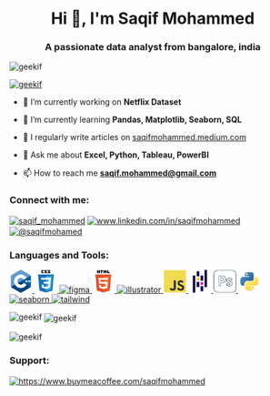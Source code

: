 <h1 align="center">Hi 👋, I'm Saqif Mohammed</h1>
<h3 align="center">A passionate data analyst from bangalore, india</h3>

<p align="left"> <img src="https://komarev.com/ghpvc/?username=geekif&label=Profile%20views&color=0e75b6&style=flat" alt="geekif" /> </p>

<p align="left"> <a href="https://github.com/ryo-ma/github-profile-trophy"><img src="https://github-profile-trophy.vercel.app/?username=geekif" alt="geekif" /></a> </p>

- 🔭 I’m currently working on **Netflix Dataset**

- 🌱 I’m currently learning **Pandas, Matplotlib, Seaborn, SQL**

- 📝 I regularly write articles on [saqifmohammed.medium.com](saqifmohammed.medium.com)

- 💬 Ask me about **Excel, Python, Tableau, PowerBI**

- 📫 How to reach me **saqif.mohammed@gmail.com**

<h3 align="left">Connect with me:</h3>
<p align="left">
<a href="https://twitter.com/saqif_mohammed" target="blank"><img align="center" src="https://raw.githubusercontent.com/rahuldkjain/github-profile-readme-generator/master/src/images/icons/Social/twitter.svg" alt="saqif_mohammed" height="30" width="40" /></a>
<a href="https://linkedin.com/in/www.linkedin.com/in/saqifmohammed" target="blank"><img align="center" src="https://raw.githubusercontent.com/rahuldkjain/github-profile-readme-generator/master/src/images/icons/Social/linked-in-alt.svg" alt="www.linkedin.com/in/saqifmohammed" height="30" width="40" /></a>
<a href="https://medium.com/@saqifmohamed" target="blank"><img align="center" src="https://raw.githubusercontent.com/rahuldkjain/github-profile-readme-generator/master/src/images/icons/Social/medium.svg" alt="@saqifmohamed" height="30" width="40" /></a>
</p>

<h3 align="left">Languages and Tools:</h3>
<p align="left"> <a href="https://www.w3schools.com/cpp/" target="_blank" rel="noreferrer"> <img src="https://raw.githubusercontent.com/devicons/devicon/master/icons/cplusplus/cplusplus-original.svg" alt="cplusplus" width="40" height="40"/> </a> <a href="https://www.w3schools.com/css/" target="_blank" rel="noreferrer"> <img src="https://raw.githubusercontent.com/devicons/devicon/master/icons/css3/css3-original-wordmark.svg" alt="css3" width="40" height="40"/> </a> <a href="https://www.figma.com/" target="_blank" rel="noreferrer"> <img src="https://www.vectorlogo.zone/logos/figma/figma-icon.svg" alt="figma" width="40" height="40"/> </a> <a href="https://www.w3.org/html/" target="_blank" rel="noreferrer"> <img src="https://raw.githubusercontent.com/devicons/devicon/master/icons/html5/html5-original-wordmark.svg" alt="html5" width="40" height="40"/> </a> <a href="https://www.adobe.com/in/products/illustrator.html" target="_blank" rel="noreferrer"> <img src="https://www.vectorlogo.zone/logos/adobe_illustrator/adobe_illustrator-icon.svg" alt="illustrator" width="40" height="40"/> </a> <a href="https://developer.mozilla.org/en-US/docs/Web/JavaScript" target="_blank" rel="noreferrer"> <img src="https://raw.githubusercontent.com/devicons/devicon/master/icons/javascript/javascript-original.svg" alt="javascript" width="40" height="40"/> </a> <a href="https://pandas.pydata.org/" target="_blank" rel="noreferrer"> <img src="https://raw.githubusercontent.com/devicons/devicon/2ae2a900d2f041da66e950e4d48052658d850630/icons/pandas/pandas-original.svg" alt="pandas" width="40" height="40"/> </a> <a href="https://www.photoshop.com/en" target="_blank" rel="noreferrer"> <img src="https://raw.githubusercontent.com/devicons/devicon/master/icons/photoshop/photoshop-line.svg" alt="photoshop" width="40" height="40"/> </a> <a href="https://www.python.org" target="_blank" rel="noreferrer"> <img src="https://raw.githubusercontent.com/devicons/devicon/master/icons/python/python-original.svg" alt="python" width="40" height="40"/> </a> <a href="https://seaborn.pydata.org/" target="_blank" rel="noreferrer"> <img src="https://seaborn.pydata.org/_images/logo-mark-lightbg.svg" alt="seaborn" width="40" height="40"/> </a> <a href="https://tailwindcss.com/" target="_blank" rel="noreferrer"> <img src="https://www.vectorlogo.zone/logos/tailwindcss/tailwindcss-icon.svg" alt="tailwind" width="40" height="40"/> </a> </p>

<p><img align="left" src="https://github-readme-stats.vercel.app/api/top-langs?username=geekif&show_icons=true&locale=en&layout=compact" alt="geekif" /></p>

<p>&nbsp;<img align="center" src="https://github-readme-stats.vercel.app/api?username=geekif&show_icons=true&locale=en" alt="geekif" /></p>

<p><img align="center" src="https://github-readme-streak-stats.herokuapp.com/?user=geekif&" alt="geekif" /></p>

<h3 align="left">Support:</h3>
<p><a href="https://www.buymeacoffee.com/https://www.buymeacoffee.com/saqifmohammed"> <img align="center" src="https://cdn.buymeacoffee.com/buttons/v2/default-yellow.png" height="50" width="210" alt="https://www.buymeacoffee.com/saqifmohammed" /></a></p><br><br>
